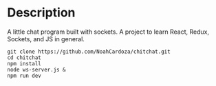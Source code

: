 # Description
A little chat program built with sockets. A project to learn React, Redux, Sockets, and JS in general.

```
git clone https://github.com/NoahCardoza/chitchat.git
cd chitchat
npm install
node ws-server.js &
npm run dev
```
